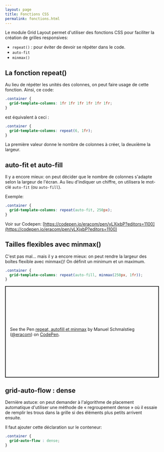 ```yaml
---
layout: page
title: Fonctions CSS
permalink: fonctions.html
---
```


Le module Grid Layout permet d'utiliser des fonctions CSS pour faciliter la création de grilles responsives:

- `repeat()` : pour éviter de devoir se répéter dans le code.
- `auto-fit`
- `minmax()`

## La fonction repeat()

Au lieu de répéter les unités des colonnes, on peut faire usage de cette fonction. Ainsi, ce code:

```css
.container {
  grid-template-columns: 1fr 1fr 1fr 1fr 1fr 1fr;
}
```

est équivalent à ceci :

```css
.container {
  grid-template-columns: repeat(6, 1fr);
}
```

La première valeur donne le nombre de colonnes à créer, la deuxième la largeur.

## auto-fit et auto-fill

Il y a encore mieux: on peut décider que le nombre de colonnes s'adapte selon la largeur de l'écran. Au lieu d'indiquer un chiffre, on utilisera le mot-clé `auto-fit` (ou `auto-fill`).

Exemple:

```css
.container {
  grid-template-columns: repeat(auto-fit, 250px);
}
```

Voir sur Codepen: [https://codepen.io/eracom/pen/yLXjxbP?editors=1100](https://codepen.io/eracom/pen/yLXjxbP?editors=1100)


## Tailles flexibles avec minmax()

C'est pas mal... mais il y a encore mieux: on peut rendre la largeur des boîtes flexible avec minmax()! On définit un minimum et un maximum.

```css
.container {
  grid-template-columns: repeat(auto-fill, minmax(250px, 1fr));
}
```

<p class="codepen" data-height="300" data-default-tab="css,result" data-slug-hash="OJgZozR" data-editable="true" data-user="eracom" style="height: 300px; box-sizing: border-box; display: flex; align-items: center; justify-content: center; border: 2px solid; margin: 1em 0; padding: 1em;">
  <span>See the Pen <a href="https://codepen.io/eracom/pen/OJgZozR">
  repeat, autofill et minmax</a> by Manuel Schmalstieg (<a href="https://codepen.io/eracom">@eracom</a>)
  on <a href="https://codepen.io">CodePen</a>.</span>
</p>

## grid-auto-flow : dense

Dernière astuce: on peut demander à l'algorithme de placement automatique d'utiliser une méthode de « regroupement dense » où il essaie de remplir les trous dans la grille si des éléments plus petits arrivent ensuite. 

Il faut ajouter cette déclaration sur le conteneur:

```css
.container {
  grid-auto-flow : dense;
}
```

